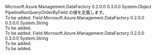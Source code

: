 <Type Name="PipelineRunQueryOrderByField" FullName="Microsoft.Azure.Management.DataFactory.Models.PipelineRunQueryOrderByField">
  <TypeSignature Language="C#" Value="public static class PipelineRunQueryOrderByField" />
  <TypeSignature Language="ILAsm" Value=".class public auto ansi abstract sealed beforefieldinit PipelineRunQueryOrderByField extends System.Object" />
  <TypeSignature Language="DocId" Value="T:Microsoft.Azure.Management.DataFactory.Models.PipelineRunQueryOrderByField" />
  <TypeSignature Language="VB.NET" Value="Public Class PipelineRunQueryOrderByField" />
  <TypeSignature Language="F#" Value="type PipelineRunQueryOrderByField = class" />
  <AssemblyInfo>
    <AssemblyName>Microsoft.Azure.Management.DataFactory</AssemblyName>
    <AssemblyVersion>0.2.0.0</AssemblyVersion>
    <AssemblyVersion>0.3.0.0</AssemblyVersion>
  </AssemblyInfo>
  <Base>
    <BaseTypeName>System.Object</BaseTypeName>
  </Base>
  <Interfaces />
  <Docs>
    <summary>
            PipelineRunQueryOrderByField の値を定義します。
            </summary>
    <remarks>To be added.</remarks>
  </Docs>
  <Members>
    <Member MemberName="RunEnd">
      <MemberSignature Language="C#" Value="public const string RunEnd;" />
      <MemberSignature Language="ILAsm" Value=".field public static literal string RunEnd" />
      <MemberSignature Language="DocId" Value="F:Microsoft.Azure.Management.DataFactory.Models.PipelineRunQueryOrderByField.RunEnd" />
      <MemberSignature Language="VB.NET" Value="Public Const RunEnd As String " />
      <MemberSignature Language="F#" Value="val mutable RunEnd : string" Usage="Microsoft.Azure.Management.DataFactory.Models.PipelineRunQueryOrderByField.RunEnd" />
      <MemberType>Field</MemberType>
      <AssemblyInfo>
        <AssemblyName>Microsoft.Azure.Management.DataFactory</AssemblyName>
        <AssemblyVersion>0.2.0.0</AssemblyVersion>
        <AssemblyVersion>0.3.0.0</AssemblyVersion>
      </AssemblyInfo>
      <ReturnValue>
        <ReturnType>System.String</ReturnType>
      </ReturnValue>
      <Docs>
        <summary>To be added.</summary>
        <remarks>To be added.</remarks>
      </Docs>
    </Member>
    <Member MemberName="RunStart">
      <MemberSignature Language="C#" Value="public const string RunStart;" />
      <MemberSignature Language="ILAsm" Value=".field public static literal string RunStart" />
      <MemberSignature Language="DocId" Value="F:Microsoft.Azure.Management.DataFactory.Models.PipelineRunQueryOrderByField.RunStart" />
      <MemberSignature Language="VB.NET" Value="Public Const RunStart As String " />
      <MemberSignature Language="F#" Value="val mutable RunStart : string" Usage="Microsoft.Azure.Management.DataFactory.Models.PipelineRunQueryOrderByField.RunStart" />
      <MemberType>Field</MemberType>
      <AssemblyInfo>
        <AssemblyName>Microsoft.Azure.Management.DataFactory</AssemblyName>
        <AssemblyVersion>0.2.0.0</AssemblyVersion>
        <AssemblyVersion>0.3.0.0</AssemblyVersion>
      </AssemblyInfo>
      <ReturnValue>
        <ReturnType>System.String</ReturnType>
      </ReturnValue>
      <Docs>
        <summary>To be added.</summary>
        <remarks>To be added.</remarks>
      </Docs>
    </Member>
  </Members>
</Type>